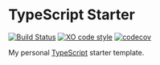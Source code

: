 # TypeScript Starter

[![Build Status](https://github.com/jonahsnider/typescript-starter/workflows/CI/badge.svg)](https://github.com/jonahsnider/typescript-starter/actions)
[![XO code style](https://img.shields.io/badge/code_style-XO-5ed9c7.svg)](https://github.com/xojs/xo)
[![codecov](https://codecov.io/gh/jonahsnider/typescript-starter/branch/main/graph/badge.svg)](https://codecov.io/jonahsnider/typescript-starter)

My personal [TypeScript](https://www.typescriptlang.org) starter template.
